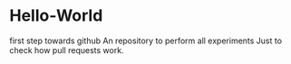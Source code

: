 # Hello-World
first step towards github
 An repository to perform all experiments
Just to check how pull requests work.
